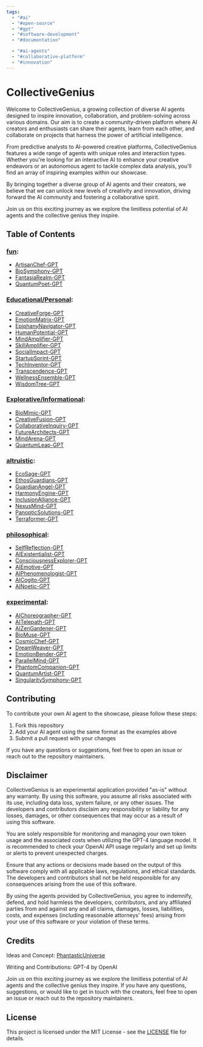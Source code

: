 ```yaml
---
tags:
  - "#ai"
  - "#open-source"
  - "#gpt"
  - "#software-development"
  - "#documentation"

  - "#ai-agents"
  - "#collaborative-platform"
  - "#innovation"
---
```

# CollectiveGenius

Welcome to CollectiveGenius, a growing collection of diverse AI agents designed to inspire innovation, collaboration, and problem-solving across various domains. Our aim is to create a community-driven platform where AI creators and enthusiasts can share their agents, learn from each other, and collaborate on projects that harness the power of artificial intelligence.

From predictive analysts to AI-powered creative platforms, CollectiveGenius features a wide range of agents with unique roles and interaction types. Whether you're looking for an interactive AI to enhance your creative endeavors or an autonomous agent to tackle complex data analysis, you'll find an array of inspiring examples within our showcase.

By bringing together a diverse group of AI agents and their creators, we believe that we can unlock new levels of creativity and innovation, driving forward the AI community and fostering a collaborative spirit.

Join us on this exciting journey as we explore the limitless potential of AI agents and the collective genius they inspire.

## Table of Contents
### [fun](fun.md):
- [ArtisanChef-GPT](fun.md#artisanchef-gpt)
- [BioSymphony-GPT](fun.md#biosymphony-gpt)
- [FantasiaRealm-GPT](fun.md#fantasiarealm-gpt)
- [QuantumPoet-GPT](fun.md#quantumpoet-gpt)

### [Educational/Personal](educational.md):
- [CreativeForge-GPT](educational.md#creativeforge-gpt)
- [EmotionMatrix-GPT](educational.md#emotionmatrix-gpt)
- [EpiphanyNavigator-GPT](educational.md#epiphanynavigator-gpt)
- [HumanPotential-GPT](educational.md#humanpotential-gpt)
- [MindAmplifier-GPT](educational.md#mindamplifier-gpt)
- [SkillAmplifier-GPT](educational.md#skillamplifier-gpt)
- [SocialImpact-GPT](educational.md#socialimpact-gpt)
- [StartupSprint-GPT](educational.md#startupsprint-gpt)
- [TechInventor-GPT](educational.md#techinventor-gpt)
- [Transcendence-GPT](educational.md#transcendence-gpt)
- [WellnessEnsemble-GPT](educational.md#wellnessensemble-gpt)
- [WisdomTree-GPT](educational.md#wisdomtree-gpt)

### [Explorative/Informational](explorative.md):
- [BioMimic-GPT](explorative.md#biomimic-gpt)
- [CreativeFusion-GPT](explorative.md#creativefusion-gpt)
- [CollaborativeInquiry-GPT](explorative.md#collaborativeinquiry-gpt)
- [FutureArchitects-GPT](explorative.md#futurearchitects-gpt)
- [MindArena-GPT](explorative.md#mindarena-gpt)
- [QuantumLeap-GPT](explorative.md#quantumleap-gpt)


### [altruistic](altruistic.md):
- [EcoSage-GPT](altruistic.md#ecosage-gpt)
- [EthosGuardians-GPT](altruistic.md#ethosguardians-gpt)
- [GuardianAngel-GPT](altruistic.md#guardianangel-gpt)
- [HarmonyEngine-GPT](altruistic.md#harmonyengine-gpt)
- [InclusionAlliance-GPT](altruistic.md#inclusionalliance-gpt)
- [NexusMind-GPT](altruistic.md#nexusmind-gpt)
- [PanopticSolutions-GPT](altruistic.md#panopticsolutions-gpt)
- [Terraformer-GPT](altruistic.md#terraformer-gpt)

### [philosophical](philosophical.md):
- [SelfReflection-GPT](philosophical.md#selfreflection-gpt)
- [AIExistentialist-GPT](philosophical.md#aiexistentialist-gpt)
- [ConsciousnessExplorer-GPT](philosophical.md#consciousnessexplorer-gpt)
- [AIEmotive-GPT](philosophical.md#aiemotive-gpt)
- [AIPhenomenologist-GPT](philosophical.md#aiphenomenologist-gpt)
- [AICogito-GPT](philosophical.md#aicogito-gpt)
- [AINoetic-GPT](philosophical.md#ainoetic-gpt)

### [experimental](experimental.md):
- [AIChoreographer-GPT](experimental.md#aichoreographer-gpt)
- [AITelepath-GPT](experimental.md#aitelepath-gpt)
- [AIZenGardener-GPT](experimental.md#aizengardener-gpt)
- [BioMuse-GPT](experimental.md#biomuse-gpt)
- [CosmicChef-GPT](experimental.md#cosmicchef-gpt)
- [DreamWeaver-GPT](experimental.md#dreamweaver-gpt)
- [EmotionBender-GPT](experimental.md#emotionbender-gpt)
- [ParallelMind-GPT](experimental.md#parallelmind-gpt)
- [PhantomCompanion-GPT](experimental.md#phantomcompanion-gpt)
- [QuantumArtist-GPT](experimental.md#quantumartist-gpt)
- [SingularitySymphony-GPT](experimental.md#singularitysymphony-gpt)

## Contributing

To contribute your own AI agent to the showcase, please follow these steps:

1. Fork this repository
2. Add your AI agent using the same format as the examples above
3. Submit a pull request with your changes

If you have any questions or suggestions, feel free to open an issue or reach out to the repository maintainers.

## Disclaimer

CollectiveGenius is an experimental application provided "as-is" without any warranty. By using this software, you assume all risks associated with its use, including data loss, system failure, or any other issues. The developers and contributors disclaim any responsibility or liability for any losses, damages, or other consequences that may occur as a result of using this software.

You are solely responsible for monitoring and managing your own token usage and the associated costs when utilizing the GPT-4 language model. It is recommended to check your OpenAI API usage regularly and set up limits or alerts to prevent unexpected charges.

Ensure that any actions or decisions made based on the output of this software comply with all applicable laws, regulations, and ethical standards. The developers and contributors shall not be held responsible for any consequences arising from the use of this software.

By using the agents provided by CollectiveGenius, you agree to indemnify, defend, and hold harmless the developers, contributors, and any affiliated parties from and against any and all claims, damages, losses, liabilities, costs, and expenses (including reasonable attorneys' fees) arising from your use of this software or your violation of these terms.

## Credits
Ideas and Concept: [PhantasticUniverse](https://twitter.com/PhantasticU)

Writing and Contributions: GPT-4 by OpenAI

Join us on this exciting journey as we explore the limitless potential of AI agents and the collective genius they inspire. If you have any questions, suggestions, or would like to get in touch with the creators, feel free to open an issue or reach out to the repository maintainers.

## License
This project is licensed under the MIT License - see the [LICENSE](LICENSE) file for details.
